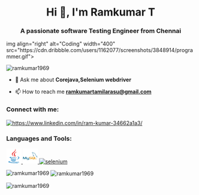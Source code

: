 <h1 align="center">Hi 👋, I'm Ramkumar T</h1>
<h3 align="center">A passionate software Testing Engineer from Chennai</h3>
img align="right" alt="Coding" width="400" src="https://cdn.dribbble.com/users/1162077/screenshots/3848914/programmer.gif">


<p align="left"> <img src="https://komarev.com/ghpvc/?username=ramkumar1969&label=Profile%20views&color=0e75b6&style=flat" alt="ramkumar1969" /> </p>

- 💬 Ask me about **Corejava,Selenium webdriver**

- 📫 How to reach me **ramkumartamilarasu@gmail.com**

<h3 align="left">Connect with me:</h3>
<p align="left">
<a href="https://linkedin.com/in/https://www.linkedin.com/in/ram-kumar-34662a1a3/" target="blank"><img align="center" src="https://raw.githubusercontent.com/rahuldkjain/github-profile-readme-generator/master/src/images/icons/Social/linked-in-alt.svg" alt="https://www.linkedin.com/in/ram-kumar-34662a1a3/" height="30" width="40" /></a>
</p>

<h3 align="left">Languages and Tools:</h3>
<p align="left"> <a href="https://www.java.com" target="_blank" rel="noreferrer"> <img src="https://raw.githubusercontent.com/devicons/devicon/master/icons/java/java-original.svg" alt="java" width="40" height="40"/> </a> <a href="https://www.mysql.com/" target="_blank" rel="noreferrer"> <img src="https://raw.githubusercontent.com/devicons/devicon/master/icons/mysql/mysql-original-wordmark.svg" alt="mysql" width="40" height="40"/> </a> <a href="https://www.selenium.dev" target="_blank" rel="noreferrer"> <img src="https://raw.githubusercontent.com/detain/svg-logos/780f25886640cef088af994181646db2f6b1a3f8/svg/selenium-logo.svg" alt="selenium" width="40" height="40"/> </a> </p>

<p><img align="left" src="https://github-readme-stats.vercel.app/api/top-langs?username=ramkumar1969&show_icons=true&locale=en&layout=compact" alt="ramkumar1969" /></p>

<p>&nbsp;<img align="center" src="https://github-readme-stats.vercel.app/api?username=ramkumar1969&show_icons=true&locale=en" alt="ramkumar1969" /></p>

<p><img align="center" src="https://github-readme-streak-stats.herokuapp.com/?user=ramkumar1969&" alt="ramkumar1969" /></p>
